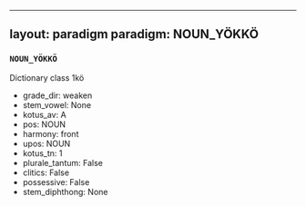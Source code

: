
---
layout: paradigm
paradigm: NOUN_YÖKKÖ
---
### ` NOUN_YÖKKÖ `

Dictionary class 1kö
* grade_dir: weaken
* stem_vowel: None
* kotus_av: A
* pos: NOUN
* harmony: front
* upos: NOUN
* kotus_tn: 1
* plurale_tantum: False
* clitics: False
* possessive: False
* stem_diphthong: None
